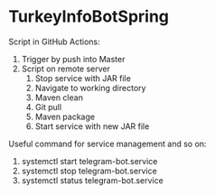 # TurkeyInfoBotSpring

Script in GitHub Actions:
1. Trigger by push into Master
2. Script on remote server
   1. Stop service with JAR file
   2. Navigate to working directory
   3. Maven clean
   4. Git pull
   5. Maven package
   6. Start service with new JAR file

Useful command for service management and so on:
1. systemctl start telegram-bot.service
2. systemctl stop telegram-bot.service
3. systemctl status telegram-bot.service